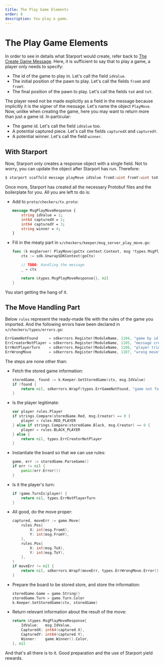 ```yaml
---
title: The Play Game Elements
order: 8
description: You play a game.
---
```


# The Play Game Elements

In order to see in details what Starport would create, refer back to [The Create Game Message](./03-starport-04-create-message.md). Here, it is sufficient to say that to play a game, a player only needs to specify:

* The id of the game to play in. Let's call the field `idValue`.
* The initial position of the pawn to play. Let's call the fields `fromX` and `fromY`.
* The final position of the pawn to play. Let's call the fields `toX` and `toY`.

The player need not be made explicitly as a field in the message because implicitly it is the signer of the message. Let's name the object `PlayMove`. Now, unlike when creating the game, here you may want to return more than just a game id. In particular:

* The game id. Let's call the field `idValue` too.
* A potential captured piece. Let's call the fields `capturedX` and `capturedY`.
* A potential winner. Let's call the field `winner`.

## With Starport

Now, Starport only creates a response object with a single field. Not to worry, you can update the object after Starport has run. Therefore:

```go
$ starport scaffold message playMove idValue fromX:uint fromY:uint toX:uint toY:uint --module checkers --response idValue
```
Once more, Starport has created all the necessary Protobuf files and the boilerplate for you. All you are left to do is:

* Add to `proto/checkers/tx.proto`:
    ```proto [https://github.com/cosmos/b9-checkers-academy-draft/blob/8d686fc4feaf38687092712849f35a5d74a11378/proto/checkers/tx.proto#L25-L30]
    message MsgPlayMoveResponse {
        string idValue = 1;
        int64 capturedX = 2;
        int64 capturedY = 3;
        string winner = 4;
    }
    ```
* Fill in the meaty part in `x/checkers/keeper/msg_server_play_move.go`:
    ```go [https://github.com/cosmos/b9-checkers-academy-draft/blob/f52a673c3fbd2c31c408f0c0aecb70d8c1a880f7/x/checkers/keeper/msg_server_play_move.go#L10-L17]
    func (k msgServer) PlayMove(goCtx context.Context, msg *types.MsgPlayMove) (*types.MsgPlayMoveResponse, error) {
        ctx := sdk.UnwrapSDKContext(goCtx)

        // TODO: Handling the message
        _ = ctx

        return &types.MsgPlayMoveResponse{}, nil
    }
    ```

You start getting the hang of it.

## The Move Handling Part

Below `rules` represent the ready-made file with the rules of the game you imported. And the following errors have been declared in `x/checkers/types/errors.go`:

```go [https://github.com/cosmos/b9-checkers-academy-draft/blob/8d686fc4feaf38687092712849f35a5d74a11378/x/checkers/types/errors.go#L14-L18]
ErrGameNotFound     = sdkerrors.Register(ModuleName, 1104, "game by id not found: %s")
ErrCreatorNotPlayer = sdkerrors.Register(ModuleName, 1105, "message creator is not a player: %s")
ErrNotPlayerTurn    = sdkerrors.Register(ModuleName, 1106, "player tried to play out of turn: %s")
ErrWrongMove        = sdkerrors.Register(ModuleName, 1107, "wrong move")
```

The steps are none other than:

* Fetch the stored game information:
    ```go [https://github.com/cosmos/b9-checkers-academy-draft/blob/8d686fc/x/checkers/keeper/msg_server_play_move.go#L16-L19]
    storedGame, found := k.Keeper.GetStoredGame(ctx, msg.IdValue)
    if !found {
        return nil, sdkerrors.Wrapf(types.ErrGameNotFound, "game not found %s", msg.IdValue)
    }
    ```
* Is the player legitimate:
    ```go [https://github.com/cosmos/b9-checkers-academy-draft/blob/8d686fc/x/checkers/keeper/msg_server_play_move.go#L22-L29]
    var player rules.Player
    if strings.Compare(storedGame.Red, msg.Creator) == 0 {
        player = rules.RED_PLAYER
    } else if strings.Compare(storedGame.Black, msg.Creator) == 0 {
        player = rules.BLACK_PLAYER
    } else {
        return nil, types.ErrCreatorNotPlayer
    }
    ```
* Instantiate the board so that we can use rules:
    ```go [https://github.com/cosmos/b9-checkers-academy-draft/blob/8d686fc/x/checkers/keeper/msg_server_play_move.go#L32-L35]
    game, err := storedGame.ParseGame()
    if err != nil {
        panic(err.Error())
    }
    ```
* Is it the player's turn:
    ```go [https://github.com/cosmos/b9-checkers-academy-draft/blob/8d686fc/x/checkers/keeper/msg_server_play_move.go#L36-L38]
    if !game.TurnIs(player) {
        return nil, types.ErrNotPlayerTurn
    }
    ```
* All good, do the move proper:
    ```go [https://github.com/cosmos/b9-checkers-academy-draft/blob/8d686fc/x/checkers/keeper/msg_server_play_move.go#L41-L53]
    captured, moveErr := game.Move(
        rules.Pos{
            X: int(msg.FromX),
            Y: int(msg.FromY),
        },
        rules.Pos{
            X: int(msg.ToX),
            Y: int(msg.ToY),
        },
    )
    if moveErr != nil {
        return nil, sdkerrors.Wrapf(moveErr, types.ErrWrongMove.Error())
    }
    ```
* Prepare the board to be stored store, and store the information:
    ```go [https://github.com/cosmos/b9-checkers-academy-draft/blob/8d686fc/x/checkers/keeper/msg_server_play_move.go#L56-L58]
    storedGame.Game = game.String()
    storedGame.Turn = game.Turn.Color
    k.Keeper.SetStoredGame(ctx, storedGame)
    ```
* Return relevant information about the result of the move:
    ```go [https://github.com/cosmos/b9-checkers-academy-draft/blob/8d686fc/x/checkers/keeper/msg_server_play_move.go#L61-L66]
    return &types.MsgPlayMoveResponse{
        IdValue:   msg.IdValue,
        CapturedX: int64(captured.X),
        CapturedY: int64(captured.Y),
        Winner:    game.Winner().Color,
    }, nil
    ```

And that's all there is to it. Good preparation and the use of Starport yield rewards.
